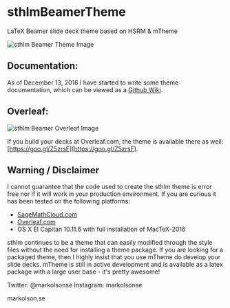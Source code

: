 # sthlmBeamerTheme
LaTeX Beamer slide deck theme based on HSRM & mTheme

![sthlm Beamer Theme Image](https://github.com/markolsonse/sthlmBeamerTheme/blob/master/screenshots/sthlmbeamer2_0.png)

## Documentation: 

As of December 13, 2016 I have started to write some theme documentation, which can be viewed as a [Github Wiki](https://github.com/markolsonse/sthlmBeamerTheme/wiki).

## Overleaf: 
![sthlm Beamer Overleaf Image](https://github.com/markolsonse/sthlmBeamerTheme/blob/master/screenshots/sthlm_2_overleaf.png)

If you build your decks at Overleaf.com, the theme is available there as well: [https://goo.gl/Z5zrsF](https://goo.gl/Z5zrsF).

## Warning / Disclaimer

I cannot guarantee that the code used to create the sthlm theme is error free nor if it will work in your production environment. If you are curious it has been tested on the following platforms:
- [SageMathCloud.com](https://goo.gl/cvUahe)
- [Overleaf.com](https://goo.gl/nYG3Kq)
- OS X El Capitan 10.11.6 with full installation of MacTeX-2016

sthlm continues to be a theme that can easily modified through the style files without the need for installing a theme package. If you are looking for a packaged theme, then I highly insist that you use mTheme do develop your slide decks. mTheme is still in active development and is available as a latex package with a large user base - it's pretty awesome!

Twitter: @markolsonse
Instagram: markolsonse

markolson.se
